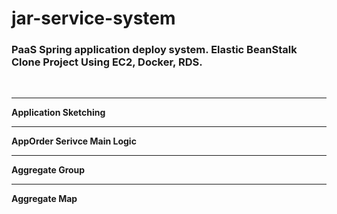 # jar-service-system

### PaaS Spring application deploy system. Elastic BeanStalk Clone Project Using EC2, Docker, RDS.
<br/>

---
**Application Sketching**
<br/>

---
**AppOrder Serivce Main Logic**
<br/>

---
**Aggregate Group**
<br/>

---
**Aggregate Map**
